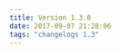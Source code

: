 ```yaml
---
title: Version 1.3.0
date: 2017-09-07 21:28:06 
tags: "changelogs 1.3"
---
```


<script src="https://gist.github.com/spinnaker-release/865084b13e404d756af452361beb3962.js"></script>